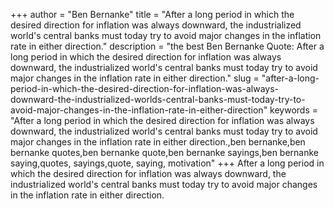 +++
author = "Ben Bernanke"
title = "After a long period in which the desired direction for inflation was always downward, the industrialized world's central banks must today try to avoid major changes in the inflation rate in either direction."
description = "the best Ben Bernanke Quote: After a long period in which the desired direction for inflation was always downward, the industrialized world's central banks must today try to avoid major changes in the inflation rate in either direction."
slug = "after-a-long-period-in-which-the-desired-direction-for-inflation-was-always-downward-the-industrialized-worlds-central-banks-must-today-try-to-avoid-major-changes-in-the-inflation-rate-in-either-direction"
keywords = "After a long period in which the desired direction for inflation was always downward, the industrialized world's central banks must today try to avoid major changes in the inflation rate in either direction.,ben bernanke,ben bernanke quotes,ben bernanke quote,ben bernanke sayings,ben bernanke saying,quotes, sayings,quote, saying, motivation"
+++
After a long period in which the desired direction for inflation was always downward, the industrialized world's central banks must today try to avoid major changes in the inflation rate in either direction.
